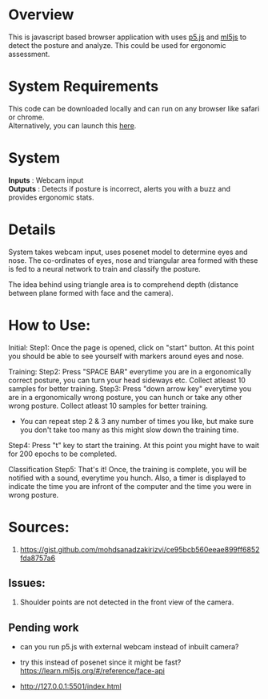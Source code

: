 # Overview
This is javascript based browser application with uses [p5.js](https://p5js.org) and [ml5js](https://ml5js.org) to detect the posture and analyze. This could be used for ergonomic assessment. 

# System Requirements
This code can be downloaded locally and can run on any browser like safari or chrome. \
Alternatively, you can launch this [here](https://humming-an.github.io/PostureDetJS/). 

# System

**Inputs** : Webcam input\
**Outputs** : Detects if posture is incorrect, alerts you with a buzz and provides ergonomic stats.

# Details
System takes webcam input, uses posenet model to determine eyes and nose. The co-ordinates of eyes, nose and triangular area formed with these is fed to a neural network to train and classify the posture.  

The idea behind using triangle area is to comprehend depth (distance between plane formed with face and the camera).

# How to Use:
Initial:
Step1: Once the page is opened, click on "start" button. At this point you should be able to see yourself with markers around eyes and nose. 

Training:
Step2: Press "SPACE BAR" everytime you are in a ergonomically correct posture, you can turn your head sideways etc. Collect atleast 10 samples for better training.
Step3: Press "down arrow key" everytime you are in a ergonomically wrong posture, you can hunch or take any other wrong posture. Collect atleast 10 samples for better training.
- You can repeat step 2 & 3 any number of times you like, but make sure you don't take too many as this might slow down the training time.

Step4: Press "t" key to start the training. At this point you might have to wait for 200 epochs to be completed.

Classification
Step5: That's it! Once, the training is complete, you will be notified with a sound, everytime you hunch. Also, a timer is displayed to indicate the time you are infront of the computer and the time you were in wrong posture. 

# Sources: 
1. https://gist.github.com/mohdsanadzakirizvi/ce95bcb560eeae899ff6852fda8757a6


## Issues:
1. Shoulder points are not detected in the front view of the camera.

## Pending work
* can you run p5.js with external webcam instead of inbuilt camera?
* try this instead of posenet since it might be fast? https://learn.ml5js.org/#/reference/face-api

* http://127.0.0.1:5501/index.html
